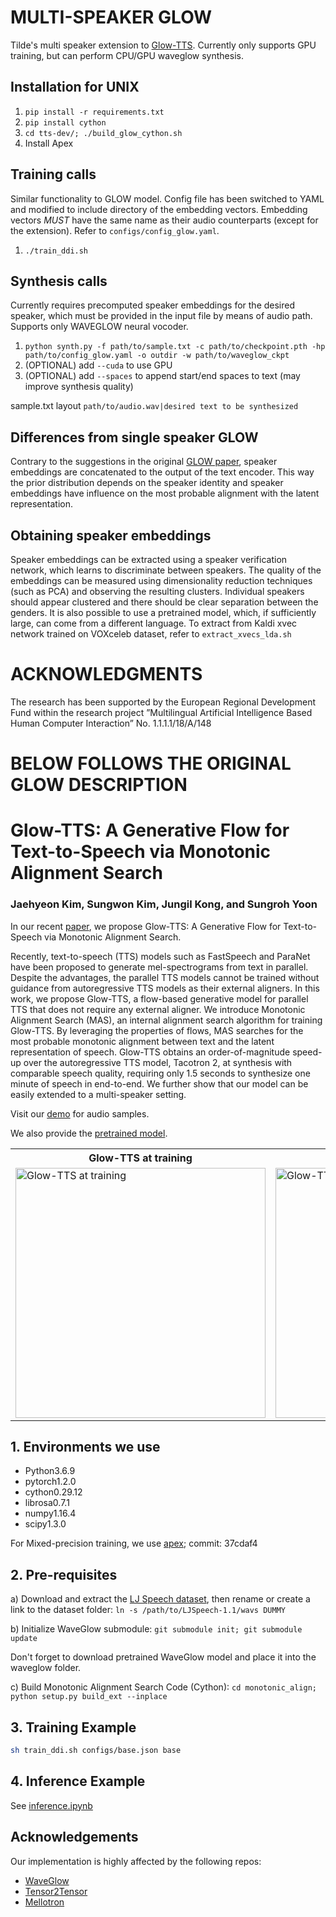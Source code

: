 # MULTI-SPEAKER GLOW
Tilde's multi speaker extension to [Glow-TTS](https://github.com/jaywalnut310/glow-tts). Currently only supports GPU training, but can perform CPU/GPU waveglow synthesis.

## Installation for UNIX
1. `pip install -r requirements.txt`
2. `pip install cython`
3. `cd tts-dev/; ./build_glow_cython.sh`
4. Install Apex

## Training calls
Similar functionality to GLOW model. Config file has been switched to YAML and modified to include directory of the embedding vectors.
Embedding vectors <em>MUST</em> have the same name as their audio counterparts (except for the extension). Refer to `configs/config_glow.yaml`.

1. `./train_ddi.sh`

## Synthesis calls
Currently requires precomputed speaker embeddings for the desired speaker, which must be provided in the input file by means of audio path.
Supports only WAVEGLOW neural vocoder.
1. `python synth.py -f path/to/sample.txt -c path/to/checkpoint.pth -hp path/to/config_glow.yaml -o outdir -w path/to/waveglow_ckpt`
2. (OPTIONAL) add `--cuda` to use GPU
3. (OPTIONAL) add `--spaces` to append start/end spaces to text (may improve synthesis quality)


sample.txt layout
`path/to/audio.wav|desired text to be synthesized`

## Differences from single speaker GLOW
Contrary to the suggestions in the original [GLOW paper](https://arxiv.org/pdf/2005.11129.pdf), speaker embeddings are concatenated to the output of the text encoder.
This way the prior distribution depends on the speaker identity and speaker embeddings have influence on the most probable alignment with the latent representation.

## Obtaining speaker embeddings
Speaker embeddings can be extracted using a speaker verification network, which learns to discriminate between speakers. The quality of the embeddings can be measured using
dimensionality reduction techniques (such as PCA) and observing the resulting clusters. Individual speakers should appear clustered and there should be clear separation between the genders. 
It is also possible to use a pretrained model, which, if sufficiently large, can come from a different language. To extract from Kaldi xvec network trained on VOXceleb dataset, refer to `extract_xvecs_lda.sh`

# ACKNOWLEDGMENTS
The research has been supported by the European Regional Development Fund within the research project ”Multilingual Artificial Intelligence Based Human Computer Interaction” No. 1.1.1.1/18/A/148


# BELOW FOLLOWS THE ORIGINAL GLOW DESCRIPTION

# Glow-TTS: A Generative Flow for Text-to-Speech via Monotonic Alignment Search

### Jaehyeon Kim, Sungwon Kim, Jungil Kong, and Sungroh Yoon

In our recent [paper](https://arxiv.org/abs/2005.11129), we propose Glow-TTS: A Generative Flow for Text-to-Speech via Monotonic Alignment Search.

Recently, text-to-speech (TTS) models such as FastSpeech and ParaNet have been proposed to generate mel-spectrograms from text in parallel. Despite the advantages, the parallel TTS models cannot be trained without guidance from autoregressive TTS models as their external aligners. In this work, we propose Glow-TTS, a flow-based generative model for parallel TTS that does not require any external aligner. We introduce Monotonic Alignment Search (MAS), an internal alignment search algorithm for training Glow-TTS. By leveraging the properties of flows, MAS searches for the most probable monotonic alignment between text and the latent representation of speech. Glow-TTS obtains an order-of-magnitude speed-up over the autoregressive TTS model, Tacotron 2, at synthesis with comparable speech quality, requiring only 1.5 seconds to synthesize one minute of speech in end-to-end. We further show that our model can be easily extended to a multi-speaker setting.

Visit our [demo](https://jaywalnut310.github.io/glow-tts-demo/index.html) for audio samples.

We also provide the [pretrained model](https://drive.google.com/open?id=1JiCMBVTG4BMREK8cT3MYck1MgYvwASL0).

<table style="width:100%">
  <tr>
    <th>Glow-TTS at training</th>
    <th>Glow-TTS at inference</th>
  </tr>
  <tr>
    <td><img src="resources/fig_1a.png" alt="Glow-TTS at training" height="400"></td>
    <td><img src="resources/fig_1b.png" alt="Glow-TTS at inference" height="400"></td>
  </tr>
</table>

## 1. Environments we use

* Python3.6.9
* pytorch1.2.0
* cython0.29.12
* librosa0.7.1
* numpy1.16.4
* scipy1.3.0

For Mixed-precision training, we use [apex](https://github.com/NVIDIA/apex); commit: 37cdaf4


## 2. Pre-requisites

a) Download and extract the [LJ Speech dataset](https://keithito.com/LJ-Speech-Dataset/), then rename or create a link to the dataset folder: `ln -s /path/to/LJSpeech-1.1/wavs DUMMY`


b) Initialize WaveGlow submodule: `git submodule init; git submodule update`

Don't forget to download pretrained WaveGlow model and place it into the waveglow folder.

c) Build Monotonic Alignment Search Code (Cython): `cd monotonic_align; python setup.py build_ext --inplace`


## 3. Training Example


```sh
sh train_ddi.sh configs/base.json base
```

## 4. Inference Example

See [inference.ipynb](./inference.ipynb)


## Acknowledgements
Our implementation is highly affected by the following repos:
* [WaveGlow](https://github.com/NVIDIA/waveglow)
* [Tensor2Tensor](https://github.com/tensorflow/tensor2tensor)
* [Mellotron](https://github.com/NVIDIA/mellotron)
